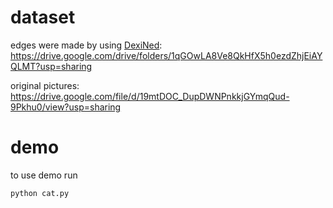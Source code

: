 # dataset
edges were made by using [DexiNed](https://github.com/xavysp/DexiNed): https://drive.google.com/drive/folders/1qGOwLA8Ve8QkHfX5h0ezdZhjEiAYQLMT?usp=sharing

original pictures: https://drive.google.com/file/d/19mtDOC_DupDWNPnkkjGYmqQud-9Pkhu0/view?usp=sharing

# demo
to use demo run
```
python cat.py
```
